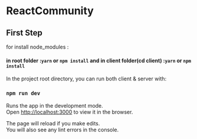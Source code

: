 # ReactCommunity

## First Step

for install node_modules :

#### in root folder :`yarn` or `npm install` and in client folder(cd client) :`yarn` or `npm install`

In the project root directory, you can run both client & server with:

### `npm run dev`

Runs the app in the development mode.<br />
Open [http://localhost:3000](http://localhost:3000) to view it in the browser.

The page will reload if you make edits.<br />
You will also see any lint errors in the console.
